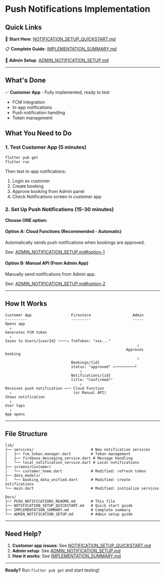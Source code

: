 # Push Notifications Implementation

## Quick Links

📖 **Start Here**: [NOTIFICATION_SETUP_QUICKSTART.md](NOTIFICATION_SETUP_QUICKSTART.md)

📋 **Complete Guide**: [IMPLEMENTATION_SUMMARY.md](IMPLEMENTATION_SUMMARY.md)

🔧 **Admin Setup**: [ADMIN_NOTIFICATION_SETUP.md](ADMIN_NOTIFICATION_SETUP.md)

---

## What's Done

✅ **Customer App** - Fully implemented, ready to test
- FCM integration
- In-app notifications
- Push notification handling
- Token management

## What You Need to Do

### 1. Test Customer App (5 minutes)
```bash
flutter pub get
flutter run
```

Then test in-app notifications:
1. Login as customer
2. Create booking
3. Approve booking from Admin panel
4. Check Notifications screen in customer app

### 2. Set Up Push Notifications (15-30 minutes)

**Choose ONE option:**

#### Option A: Cloud Functions (Recommended - Automatic)
Automatically sends push notifications when bookings are approved.

See: [ADMIN_NOTIFICATION_SETUP.md#option-1](ADMIN_NOTIFICATION_SETUP.md#option-1-firebase-cloud-functions-recommended)

#### Option B: Manual API (From Admin App)
Manually send notifications from Admin app.

See: [ADMIN_NOTIFICATION_SETUP.md#option-2](ADMIN_NOTIFICATION_SETUP.md#option-2-manual-api-call-from-admin-app)

---

## How It Works

```
Customer App                  Firestore                   Admin
----------                    ---------                   -----
Opens app
  ↓
Generates FCM token
  ↓
Saves to Users/{userId} ────→ fcmToken: "xxx..."
                                                            ↓
                                                       Approves booking
                                                            ↓
                              Bookings/{id}
                              status: "approved" ←─────────┘
                                  ↓
                              Notifications/{id}
                              title: "Confirmed!"
                                  ↓
Receives push notification ←── Cloud Function
  ↓                            (or Manual API)
Shows notification
  ↓
User taps
  ↓
App opens
```

---

## File Structure

```
lib/
├── services/                          # New notification services
│   ├── fcm_token_manager.dart         # Token management
│   ├── firebase_messaging_service.dart # Message handling
│   └── local_notification_service.dart # Local notifications
├── screens/Customer/
│   └── customer_home.dart             # Modified: refresh token
├── data_models/
│   └── booking_data_unified.dart      # Modified: create notifications
└── main.dart                          # Modified: initialize services

Docs/
├── PUSH_NOTIFICATIONS_README.md       # This file
├── NOTIFICATION_SETUP_QUICKSTART.md   # Quick start guide
├── IMPLEMENTATION_SUMMARY.md          # Complete summary
└── ADMIN_NOTIFICATION_SETUP.md        # Admin setup guide
```

---

## Need Help?

1. **Customer app issues**: See [NOTIFICATION_SETUP_QUICKSTART.md](NOTIFICATION_SETUP_QUICKSTART.md#troubleshooting)
2. **Admin setup**: See [ADMIN_NOTIFICATION_SETUP.md](ADMIN_NOTIFICATION_SETUP.md)
3. **How it works**: See [IMPLEMENTATION_SUMMARY.md](IMPLEMENTATION_SUMMARY.md#how-it-works)

---

**Ready?** Run `flutter pub get` and start testing!
